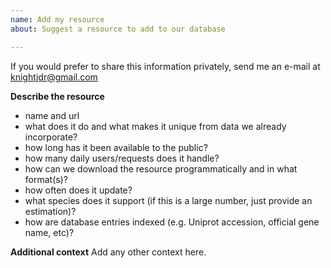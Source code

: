 ```yaml
---
name: Add my resource
about: Suggest a resource to add to our database

---
```


If you would prefer to share this information privately, send me an e-mail at knightjdr@gmail.com

**Describe the resource**
* name and url
* what does it do and what makes it unique from data we already incorporate?
* how long has it been available to the public?
* how many daily users/requests does it handle?
* how can we download the resource programmatically and in what format(s)?
* how often does it update?
* what species does it support (if this is a large number, just provide an estimation)?
* how are database entries indexed (e.g. Uniprot accession, official gene name, etc)?

**Additional context**
Add any other context here.
